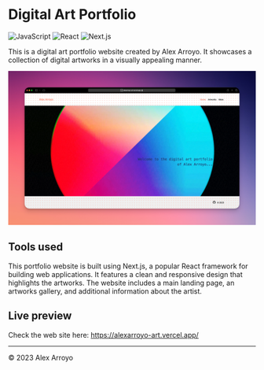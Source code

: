 # Digital Art Portfolio

![JavaScript](https://img.shields.io/badge/JavaScript-ES6-yellow)
![React](https://img.shields.io/badge/React-17.0.2-blue)
![Next.js](https://img.shields.io/badge/Next.js-12.0.2-green)

This is a digital art portfolio website created by Alex Arroyo. It showcases a collection of digital artworks in a visually appealing manner.

![Screenshot](./resources/screenshot.png)

## Tools used

This portfolio website is built using Next.js, a popular React framework for building web applications. It features a clean and responsive design that highlights the artworks. The website includes a main landing page, an artworks gallery, and additional information about the artist.

## Live preview

Check the web site here: https://alexarroyo-art.vercel.app/


---

© 2023 Alex Arroyo
